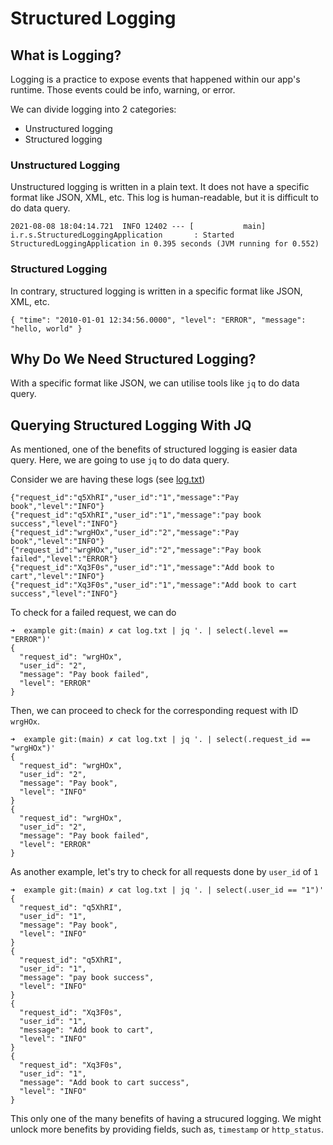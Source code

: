# Structured Logging

## What is Logging?

Logging is a practice to expose events that happened within our app's runtime. Those events could be info, warning, or error.

We can divide logging into 2 categories:

- Unstructured logging
- Structured logging

### Unstructured Logging

Unstructured logging is written in a plain text. It does not have a specific format like JSON, XML, etc. This log is human-readable, but it is difficult to do data query.

```
2021-08-08 18:04:14.721  INFO 12402 --- [           main] i.r.s.StructuredLoggingApplication       : Started StructuredLoggingApplication in 0.395 seconds (JVM running for 0.552)
```

### Structured Logging

In contrary, structured logging is written in a specific format like JSON, XML, etc.

```
{ "time": "2010-01-01 12:34:56.0000", "level": "ERROR", "message": "hello, world" }
```

## Why Do We Need Structured Logging?

With a specific format like JSON, we can utilise tools like `jq` to do data query.

## Querying Structured Logging With JQ

As mentioned, one of the benefits of structured logging is easier data query. Here, we are going to use `jq` to do data query.

Consider we are having these logs (see [log.txt](./example/log.txt))

```
{"request_id":"q5XhRI","user_id":"1","message":"Pay book","level":"INFO"}
{"request_id":"q5XhRI","user_id":"1","message":"pay book success","level":"INFO"}
{"request_id":"wrgHOx","user_id":"2","message":"Pay book","level":"INFO"}
{"request_id":"wrgHOx","user_id":"2","message":"Pay book failed","level":"ERROR"}
{"request_id":"Xq3F0s","user_id":"1","message":"Add book to cart","level":"INFO"}
{"request_id":"Xq3F0s","user_id":"1","message":"Add book to cart success","level":"INFO"}
```

To check for a failed request, we can do

```
➜  example git:(main) ✗ cat log.txt | jq '. | select(.level == "ERROR")'
{
  "request_id": "wrgHOx",
  "user_id": "2",
  "message": "Pay book failed",
  "level": "ERROR"
}
```

Then, we can proceed to check for the corresponding request with ID `wrgHOx`.

```
➜  example git:(main) ✗ cat log.txt | jq '. | select(.request_id == "wrgHOx")'
{
  "request_id": "wrgHOx",
  "user_id": "2",
  "message": "Pay book",
  "level": "INFO"
}
{
  "request_id": "wrgHOx",
  "user_id": "2",
  "message": "Pay book failed",
  "level": "ERROR"
}
```

As another example, let's try to check for all requests done by `user_id` of `1`

```
➜  example git:(main) ✗ cat log.txt | jq '. | select(.user_id == "1")'
{
  "request_id": "q5XhRI",
  "user_id": "1",
  "message": "Pay book",
  "level": "INFO"
}
{
  "request_id": "q5XhRI",
  "user_id": "1",
  "message": "pay book success",
  "level": "INFO"
}
{
  "request_id": "Xq3F0s",
  "user_id": "1",
  "message": "Add book to cart",
  "level": "INFO"
}
{
  "request_id": "Xq3F0s",
  "user_id": "1",
  "message": "Add book to cart success",
  "level": "INFO"
}
```

This only one of the many benefits of having a strucured logging. We might unlock more benefits by providing fields, such as, `timestamp` or `http_status`.
